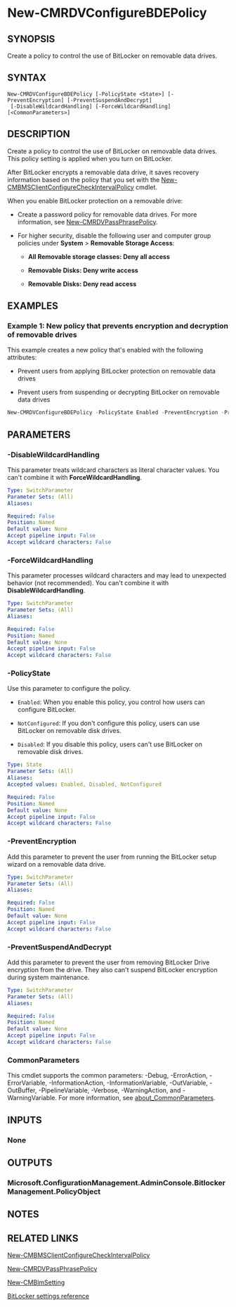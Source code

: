 ﻿---
external help file: AdminUI.PS.dll-Help.xml
Module Name: ConfigurationManager
ms.date: 08/13/2020
online version:
schema: 2.0.0
---

# New-CMRDVConfigureBDEPolicy

## SYNOPSIS

Create a policy to control the use of BitLocker on removable data drives.

## SYNTAX

```
New-CMRDVConfigureBDEPolicy [-PolicyState <State>] [-PreventEncryption] [-PreventSuspendAndDecrypt]
 [-DisableWildcardHandling] [-ForceWildcardHandling] [<CommonParameters>]
```

## DESCRIPTION

Create a policy to control the use of BitLocker on removable data drives. This policy setting is applied when you turn on BitLocker.

After BitLocker encrypts a removable data drive, it saves recovery information based on the policy that you set with the [New-CMBMSClientConfigureCheckIntervalPolicy](New-CMBMSClientConfigureCheckIntervalPolicy.md) cmdlet.

When you enable BitLocker protection on a removable drive:

- Create a password policy for removable data drives. For more information, see [New-CMRDVPassPhrasePolicy](New-CMRDVPassPhrasePolicy.md).

- For higher security, disable the following user and computer group policies under **System** > **Removable Storage Access**:

  - **All Removable storage classes: Deny all access**

  - **Removable Disks: Deny write access**

  - **Removable Disks: Deny read access**

## EXAMPLES

### Example 1: New policy that prevents encryption and decryption of removable drives

This example creates a new policy that's enabled with the following attributes:

- Prevent users from applying BitLocker protection on removable data drives

- Prevent users from suspending or decrypting BitLocker on removable data drives

```powershell
New-CMRDVConfigureBDEPolicy -PolicyState Enabled -PreventEncryption -PreventSuspendAndDecrypt
```

## PARAMETERS

### -DisableWildcardHandling

This parameter treats wildcard characters as literal character values. You can't combine it with **ForceWildcardHandling**.

```yaml
Type: SwitchParameter
Parameter Sets: (All)
Aliases:

Required: False
Position: Named
Default value: None
Accept pipeline input: False
Accept wildcard characters: False
```

### -ForceWildcardHandling

This parameter processes wildcard characters and may lead to unexpected behavior (not recommended). You can't combine it with **DisableWildcardHandling**.

```yaml
Type: SwitchParameter
Parameter Sets: (All)
Aliases:

Required: False
Position: Named
Default value: None
Accept pipeline input: False
Accept wildcard characters: False
```

### -PolicyState

Use this parameter to configure the policy.

- `Enabled`: When you enable this policy, you control how users can configure BitLocker.

- `NotConfigured`: If you don't configure this policy, users can use BitLocker on removable disk drives.

- `Disabled`: If you disable this policy, users can't use BitLocker on removable disk drives.

```yaml
Type: State
Parameter Sets: (All)
Aliases:
Accepted values: Enabled, Disabled, NotConfigured

Required: False
Position: Named
Default value: None
Accept pipeline input: False
Accept wildcard characters: False
```

### -PreventEncryption

Add this parameter to prevent the user from running the BitLocker setup wizard on a removable data drive.

```yaml
Type: SwitchParameter
Parameter Sets: (All)
Aliases:

Required: False
Position: Named
Default value: None
Accept pipeline input: False
Accept wildcard characters: False
```

### -PreventSuspendAndDecrypt

Add this parameter to prevent the user from removing BitLocker Drive encryption from the drive. They also can't suspend BitLocker encryption during system maintenance.

```yaml
Type: SwitchParameter
Parameter Sets: (All)
Aliases:

Required: False
Position: Named
Default value: None
Accept pipeline input: False
Accept wildcard characters: False
```

### CommonParameters
This cmdlet supports the common parameters: -Debug, -ErrorAction, -ErrorVariable, -InformationAction, -InformationVariable, -OutVariable, -OutBuffer, -PipelineVariable, -Verbose, -WarningAction, and -WarningVariable. For more information, see [about_CommonParameters](http://go.microsoft.com/fwlink/?LinkID=113216).

## INPUTS

### None

## OUTPUTS

### Microsoft.ConfigurationManagement.AdminConsole.BitlockerManagement.PolicyObject

## NOTES

## RELATED LINKS

[New-CMBMSClientConfigureCheckIntervalPolicy](New-CMBMSClientConfigureCheckIntervalPolicy.md)

[New-CMRDVPassPhrasePolicy](New-CMRDVPassPhrasePolicy.md)

[New-CMBlmSetting](New-CMBlmSetting.md)

[BitLocker settings reference](/mem/configmgr/protect/tech-ref/bitlocker/settings#removable-data-drive-encryption)
